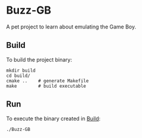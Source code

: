 # Buzz-GB

A pet project to learn about emulating the Game Boy.

## Build

To build the project binary:

```shell
mkdir build
cd build/
cmake ..    # generate Makefile
make        # build executable
```

## Run

To execute the binary created in [Build](#build):

```shell
./Buzz-GB 
```
